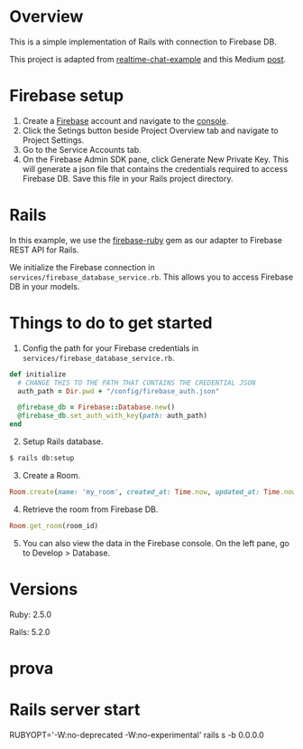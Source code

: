 # Overview
This is a simple implementation of Rails with connection to Firebase DB.

This project is adapted from [realtime-chat-example](https://github.com/suhanlee/realtime-chat-example) and this Medium [post](https://medium.com/@channaly/connect-to-firebase-realtime-database-from-rails-application-f42c81dbb532).

# Firebase setup
1. Create a [Firebase](https://firebase.google.com/) account and navigate to the [console](https://console.firebase.google.com).
2. Click the Setings button beside Project Overview tab and navigate to Project Settings.
3. Go to the Service Accounts tab.
4. On the Firebase Admin SDK pane, click Generate New Private Key. This will generate a json file that contains the credentials required to access Firebase DB.
   Save this file in your Rails project directory.

# Rails
In this example, we use the [firebase-ruby](https://github.com/kenjij/firebase-ruby) gem as our adapter to Firebase REST API for Rails.

We initialize the Firebase connection in `services/firebase_database_service.rb`. This allows you to access Firebase DB in your models.

# Things to do to get started
1. Config the path for your Firebase credentials in `services/firebase_database_service.rb`.
```ruby
def initialize
  # CHANGE THIS TO THE PATH THAT CONTAINS THE CREDENTIAL JSON
  auth_path = Dir.pwd + "/config/firebase_auth.json"

  @firebase_db = Firebase::Database.new()
  @firebase_db.set_auth_with_key(path: auth_path)
end
```
2. Setup Rails database.
```bash
$ rails db:setup
```
3. Create a Room.
```ruby
Room.create(name: 'my_room', created_at: Time.now, updated_at: Time.now)
```
4. Retrieve the room from Firebase DB.
```ruby
Room.get_room(room_id)
```
5. You can also view the data in the Firebase console. On the left pane, go to Develop > Database.

# Versions
Ruby: 2.5.0

Rails: 5.2.0
# prova


# Rails server start
RUBYOPT='-W:no-deprecated -W:no-experimental' rails s -b 0.0.0.0

